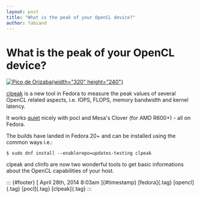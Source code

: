 ```yaml
---
layout: post
title: "What is the peak of your OpenCL device?"
author: fabiand
---
```



What is the peak of your OpenCL device?
=======================================

[![Pico de
Orizaba](https://farm4.staticflickr.com/3439/3307710325_651c05abda_n.jpg){width="320"
height="240"}](https://www.flickr.com/photos/pacomexico/3307710325/ "Pico de Orizaba von pacomexico bei Flickr")

[clpeak](https://github.com/krrishnarraj/clpeak) is a new tool in Fedora
to measure the peak values of several OpenCL related aspects, i.e. IOPS,
FLOPS, memory bandwidth and kernel latency.

It works [quiet](https://github.com/pocl/pocl/issues/72) nicely with
pocl and Mesa's Clover (for AMD R600+) - all on Fedora.

The builds have landed in Fedora 20+ and can be installed using the
common ways i.e.:

    $ sudo dnf install --enablerepo=updates-testing clpeak

clpeak and clinfo are now two wonderful tools to get basic informations
about the OpenCL capabilities of your host.

::: {#footer}
[ April 28th, 2014 8:03am ]{#timestamp} [fedora]{.tag} [opencl]{.tag}
[pocl]{.tag} [clpeak]{.tag}
:::
